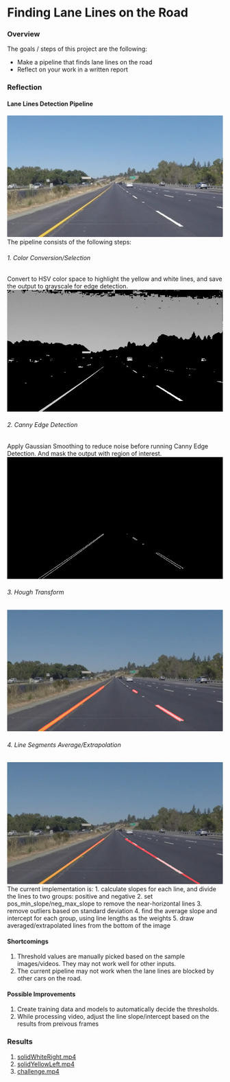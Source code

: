 # **Finding Lane Lines on the Road**

### Overview
The goals / steps of this project are the following:
* Make a pipeline that finds lane lines on the road
* Reflect on your work in a written report



### Reflection

#### Lane Lines Detection Pipeline
![orig. image](test_images/solidYellowLeft.jpg)
The pipeline consists of the following steps:
###### 1. Color Conversion/Selection
Convert to HSV color space to highlight the yellow and white lines, and save the output to grayscale for edge detection.
![gray](test_images_output/solidYellowLeft_gray.jpg)

###### 2. Canny Edge Detection
Apply Gaussian Smoothing to reduce noise before running Canny Edge Detection. And mask the output with region of interest.
![edge](test_images_output/solidYellowLeft_edge.jpg)

###### 3. Hough Transform
![hough](test_images_output/solidYellowLeft_out.jpg)

###### 4. Line Segments Average/Extrapolation
![line_ext](test_images_output/solidYellowLeft_out_ext.jpg)
The current implementation is:
    1. calculate slopes for each line, and divide the lines to two groups: positive and negative
    2. set pos_min_slope/neg_max_slope to remove the near-horizontal lines
    3. remove outliers based on standard deviation
    4. find the average slope and intercept for each group, using line lengths as the weights
    5. draw averaged/extrapolated lines from the bottom of the image

#### Shortcomings
1. Threshold values are manually picked based on the sample images/videos. They may not work well for other inputs.
2. The current pipeline may not work when the lane lines are blocked by other cars on the road.

#### Possible Improvements
1. Create training data and models to automatically decide the thresholds.
2. While processing video, adjust the line slope/intercept based on the results from preivous frames

### Results
1. [solidWhiteRight.mp4](https://github.com/CarNdQL/CarNdTerm1/blob/master/FindingLaneLines/test_videos_output/solidWhiteRight.mp4)
2. [solidYellowLeft.mp4](https://github.com/CarNdQL/CarNdTerm1/blob/master/FindingLaneLines/test_videos_output/solidYellowLeft.mp4)
3. [challenge.mp4](https://github.com/CarNdQL/CarNdTerm1/blob/master/FindingLaneLines/test_videos_output/challenge.mp4)
